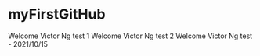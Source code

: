 # myFirstGitHub
Welcome Victor Ng test 1
Welcome Victor Ng test 2
Welcome Victor Ng test - 2021/10/15
